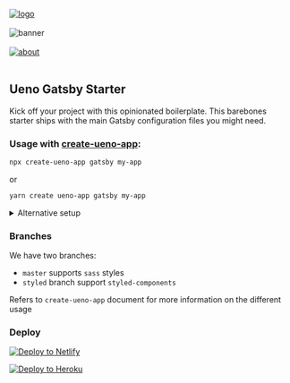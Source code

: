 [![logo](https://user-images.githubusercontent.com/937328/51597521-57c62380-1ef3-11e9-99ed-7f9ac3f2804e.png)](https://ueno.co/?utm_source=github&utm_campaign=ueno-gatsby-starter)
<br /><br />
![banner](https://user-images.githubusercontent.com/937328/53875866-6da02b80-3ffd-11e9-8f45-15e80e876c81.png)
<br /><br />
[![about](https://user-images.githubusercontent.com/937328/51540139-999c8e80-1e4d-11e9-866d-284657a34744.png)](https://ueno.co/contact/?utm_source=github&utm_campaign=ueno-gatsby-starter)
<br /><br />

## Ueno Gatsby Starter

Kick off your project with this opinionated boilerplate. This barebones starter ships with the main Gatsby configuration files you might need.

### Usage with [create-ueno-app](https://github.com/ueno-llc/create-ueno-app):

```bash
npx create-ueno-app gatsby my-app
```

or

```bash
yarn create ueno-app gatsby my-app
```

<details>
  <summary>Alternative setup</summary>

You also have the possibility to use `gatsby-cli` to setup your project.

```bash
npx gatsby new my-app "https://github.com/ueno-llc/ueno-gatsby-starter#master"
```

</details>

### Branches

We have two branches:

- `master` supports `sass` styles
- `styled` branch support `styled-components`

Refers to `create-ueno-app` document for more information on the different usage

### Deploy

[![Deploy to Netlify](https://www.netlify.com/img/deploy/button.svg)](https://app.netlify.com/start/deploy?repository=https://github.com/gatsbyjs/gatsby-starter-default)

[![Deploy to Heroku](https://www.herokucdn.com/deploy/button.svg)](https://heroku.com/deploy)
